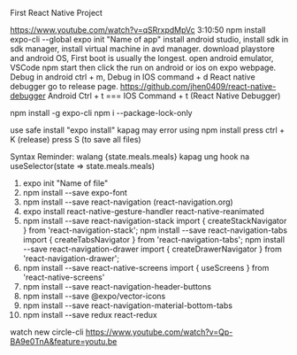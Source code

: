 First React Native Project

https://www.youtube.com/watch?v=qSRrxpdMpVc 3:10:50
npm install expo-cli --global
expo init "Name of app"
install android studio, install sdk in sdk manager, install virtual machine in avd manager. download playstore and android OS, First boot is usually the longest.
open android emulator, VSCode npm start then click the run on android or ios on expo webpage.
Debug in android ctrl + m, Debug in IOS command + d
React native debugger go to release page. https://github.com/jhen0409/react-native-debugger
Android Ctrl + t === IOS Command + t (React Native Debugger)

npm install -g expo-cli
npm i --package-lock-only

use safe install "expo install" kapag may error using npm install
press ctrl + K (release) press S (to save all files)

Syntax Reminder: walang {state.meals.meals} kapag ung hook na
useSelector(state => state.meals.meals)

1. expo init "Name of file"
2. npm install --save expo-font
3. npm install --save react-navigation (react-navigation.org)
4. expo install react-native-gesture-handler react-native-reanimated
5. npm install --save react-navigation-stack
   import { createStackNavigator } from 'react-navigation-stack';
   npm install --save react-navigation-tabs
   import { createTabsNavigator } from 'react-navigation-tabs';
   npm install --save react-navigation-drawer
   import { createDrawerNavigator } from 'react-navigation-drawer';
6. npm install --save react-native-screens
   import { useScreens } from 'react-native-screens'
7. npm install --save react-navigation-header-buttons
8. npm install --save @expo/vector-icons
9. npm install --save react-navigation-material-bottom-tabs
10. npm install --save redux react-redux

watch new circle-cli https://www.youtube.com/watch?v=Qp-BA9e0TnA&feature=youtu.be
